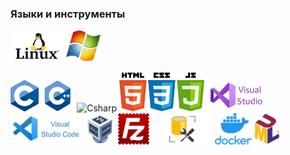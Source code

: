 ### Языки и инструменты

<img src="images/linux.png" alt="Linux" height="50"><img src="images/windows.png" alt="Окно приложения" height="50">

<img src="images/C.png" alt="C" height="50">
<img src="images/C++.png" alt="C++" height="50">
<img src="images/Сsharp.png" alt="Csharp" height="50">
<img src="images/maxresdefault_live.jpg" alt="HTMLCSSJS" height="63">

<img src="images/VisualStudiologo.jpg" alt="VisualStudio" height="50">
<img src="images/VSCode.png" alt="VSCode" height="50">

<img src="images/OracleVM.png" alt="OracleVM" height="50">
<img src="images/FileZilla_logo.svg.png" alt="FileZilla" height="50">
<img src="images/SQL-Server-Management-Studio.jpg" alt="SQL-Server-Management-Studio" height="50">
<img src="images/docker.png" alt="Docker" height="50"> 
<img src="images/UML_logo.svg.png" alt="UML" height="50">
